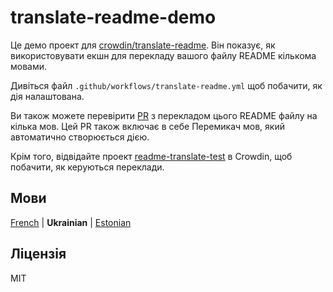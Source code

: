 # translate-readme-demo

Це демо проект для [crowdin/translate-readme](https://github.com/crowdin/translate-readme). Він показує, як використовувати екшн для перекладу вашого файлу README кількома мовами.

Дивіться файл `.github/workflows/translate-readme.yml` щоб побачити, як дія налаштована.

Ви також можете перевірити [PR](https://github.com/andrii-bodnar/translate-readme-demo/pull/1) з перекладом цього README файлу на кілька мов. Цей PR також включає в себе Перемикач мов, який автоматично створюється дією.

Крім того, відвідайте проект [readme-translate-test](https://crowdin.com/project/readme-translate-test) в Crowdin, щоб побачити, як керуються переклади.

## Мови

<!-- TRANSLATE-README-LANGUAGES-START -->
[French](README.fr-FR.md) | **Ukrainian** | [Estonian](README.et-EE.md)
<!-- TRANSLATE-README-LANGUAGES-END -->

## Ліцензія

MIT
